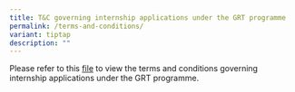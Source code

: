 ```yaml
---
title: T&C governing internship applications under the GRT programme
permalink: /terms-and-conditions/
variant: tiptap
description: ""
---
```

<p>Please refer to this <a href="/files/T&amp;C/Terms_and_Conditions_Governing_Applications_under_the_Global_Ready_Talent_Programme_clean_3_Apr_2025.pdf" rel="noopener nofollow" target="_blank">file</a> to
view the terms and conditions governing internship applications under the
GRT programme.</p>
